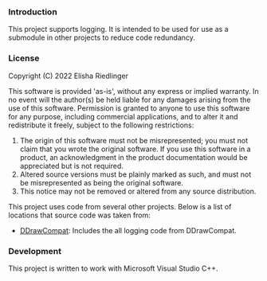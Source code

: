 ### Introduction
This project supports logging.  It is intended to be used for use as a submodule in other projects to reduce code redundancy.

### License
Copyright (C) 2022 Elisha Riedlinger

This software is provided 'as-is', without any express or implied warranty. In no event will the author(s) be held liable for any damages arising from the use of this software. Permission is granted to anyone to use this software for any purpose, including commercial applications, and to alter it and redistribute it freely, subject to the following restrictions:

1. The origin of this software must not be misrepresented; you must not claim that you wrote the original software. If you use this software in a product, an acknowledgment in the product documentation would be appreciated but is not required.
2. Altered source versions must be plainly marked as such, and must not be misrepresented as being the original software.
3. This notice may not be removed or altered from any source distribution.

This project uses code from several other projects. Below is a list of locations that source code was taken from:

 - [DDrawCompat](https://github.com/narzoul/DDrawCompat/): Includes the all logging code from DDrawCompat.

### Development
This project is written to work with Microsoft Visual Studio C++.
